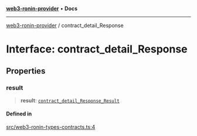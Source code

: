 [**web3-ronin-provider**](../README.md) • **Docs**

***

[web3-ronin-provider](../globals.md) / contract\_detail\_Response

# Interface: contract\_detail\_Response

## Properties

### result

> **result**: [`contract_detail_Response_Result`](contract_detail_Response_Result.md)

#### Defined in

[src/web3-ronin-types-contracts.ts:4](https://github.com/chuacw/web3-ronin-provider/blob/7251b9677bbb79d30e6a4204bfabcc38fab6aa15/src/web3-ronin-types-contracts.ts#L4)
